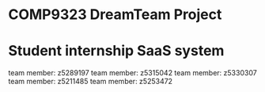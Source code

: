 # COMP9323 DreamTeam Project
# Student internship SaaS system 
team member: z5289197
team member: z5315042
team member: z5330307
team member: z5211485
team member: z5253472
